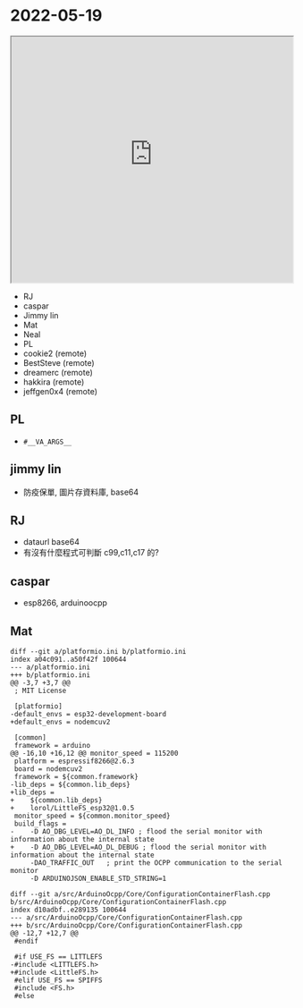# 2022-05-19

<iframe src="https://photos.hackingthursday.org/2022-2022-05-19" width="100%" height="440px"></iframe>

- RJ
- caspar
- Jimmy lin
- Mat
- Neal
- PL
- cookie2 (remote)
- BestSteve (remote)
- dreamerc (remote)
- hakkira (remote)
- jeffgen0x4 (remote)


## PL

- ``#__VA_ARGS__``

## jimmy lin

- 防疫保單, 圖片存資料庫, base64

## RJ

- dataurl base64
- 有沒有什麼程式可判斷 c99,c11,c17 的?

## caspar

- esp8266, arduinoocpp

## Mat

```
diff --git a/platformio.ini b/platformio.ini
index a04c091..a50f42f 100644
--- a/platformio.ini
+++ b/platformio.ini
@@ -3,7 +3,7 @@
 ; MIT License
 
 [platformio]
-default_envs = esp32-development-board
+default_envs = nodemcuv2
 
 [common]
 framework = arduino
@@ -16,10 +16,12 @@ monitor_speed = 115200
 platform = espressif8266@2.6.3
 board = nodemcuv2
 framework = ${common.framework}
-lib_deps = ${common.lib_deps}
+lib_deps =
+    ${common.lib_deps}
+    lorol/LittleFS_esp32@1.0.5
 monitor_speed = ${common.monitor_speed}
 build_flags =
-    -D AO_DBG_LEVEL=AO_DL_INFO ; flood the serial monitor with information about the internal state
+    -D AO_DBG_LEVEL=AO_DL_DEBUG ; flood the serial monitor with information about the internal state
     -DAO_TRAFFIC_OUT   ; print the OCPP communication to the serial monitor
     -D ARDUINOJSON_ENABLE_STD_STRING=1
 
diff --git a/src/ArduinoOcpp/Core/ConfigurationContainerFlash.cpp b/src/ArduinoOcpp/Core/ConfigurationContainerFlash.cpp
index d10adbf..e289135 100644
--- a/src/ArduinoOcpp/Core/ConfigurationContainerFlash.cpp
+++ b/src/ArduinoOcpp/Core/ConfigurationContainerFlash.cpp
@@ -12,7 +12,7 @@
 #endif
 
 #if USE_FS == LITTLEFS
-#include <LITTLEFS.h>
+#include <LittleFS.h>
 #elif USE_FS == SPIFFS
 #include <FS.h>
 #else
```
